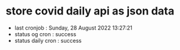 # store covid daily api as json data

- last cronjob : Sunday, 28 August 2022 13:27:21
- status og cron : success
- status daily cron : success
      
      